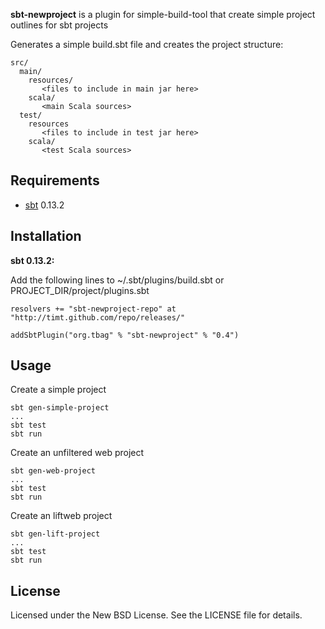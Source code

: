 **sbt-newproject** is a plugin for simple-build-tool that create simple project outlines for sbt projects

Generates a simple build.sbt file and creates the project structure:

    src/
      main/
        resources/
           <files to include in main jar here>
        scala/
           <main Scala sources>
      test/
        resources
           <files to include in test jar here>
        scala/
           <test Scala sources>

Requirements
------------

* [sbt](https://github.com/harrah/xsbt/wiki) 0.13.2


Installation
------------

**sbt 0.13.2:**

Add the following lines to ~/.sbt/plugins/build.sbt or PROJECT_DIR/project/plugins.sbt

    resolvers += "sbt-newproject-repo" at "http://timt.github.com/repo/releases/"

    addSbtPlugin("org.tbag" % "sbt-newproject" % "0.4")

Usage
-----
Create a simple project

    sbt gen-simple-project
    ...
    sbt test
    sbt run

Create an unfiltered web project

    sbt gen-web-project
    ...
    sbt test
    sbt run

Create an liftweb project

    sbt gen-lift-project
    ...
    sbt test
    sbt run

License
-------

Licensed under the New BSD License. See the LICENSE file for details.
